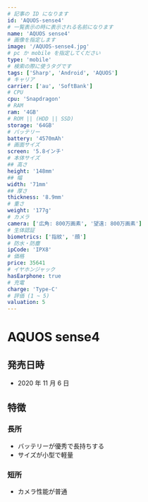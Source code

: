 ```yaml
---
# 記事の ID になります
id: 'AQUOS-sense4'
# 一覧表示の時に表示される名前になります
name: 'AQUOS sense4'
# 画像を指定します
image: '/AQUOS-sense4.jpg'
# pc か mobile を指定してください
type: 'mobile'
# 検索の際に使うタグです
tags: ['Sharp', 'Android', 'AQUOS']
# キャリア
carrier: ['au', 'SoftBank']
# CPU
cpu: 'Snapdragon'
# RAM
ram: '4GB'
# ROM || (HDD || SSD)
storage: '64GB'
# バッテリー
battery: '4570mAh'
# 画面サイズ
screen: '5.8インチ'
# 本体サイズ
## 高さ
height: '148mm'
## 幅
width: '71mm'
## 厚さ
thickness: '8.9mm'
# 重さ
weight: '177g'
# カメラ
camera: ['広角: 800万画素', '望遠: 800万画素']
# 生体認証
biometrics: ['指紋', '顔']
# 防水・防塵
ipCode: 'IPX8'
# 価格
price: 35641
# イヤホンジャック
hasEarphone: true
# 充電
charge: 'Type-C'
# 評価 (1 ~ 5)
valuation: 5
---
```


# AQUOS sense4

## 発売日時

- 2020 年 11 月 6 日

## 特徴

### 長所

- バッテリーが優秀で長持ちする
- サイズが小型で軽量

### 短所

- カメラ性能が普通
